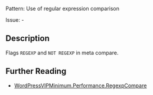 Pattern: Use of regular expression comparison

Issue: -

## Description

Flags `REGEXP` and `NOT REGEXP` in meta compare.

## Further Reading

* [WordPressVIPMinimum.Performance.RegexpCompare](https://github.com/Automattic/VIP-Coding-Standards/tree/develop/WordPressVIPMinimum/Sniffs/Performance/RegexpCompareSniff.php)